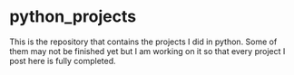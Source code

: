 # python_projects
This is the repository that contains the projects I did in python. Some of them may not be finished yet but I am working on it so that every project I post here is fully completed.
